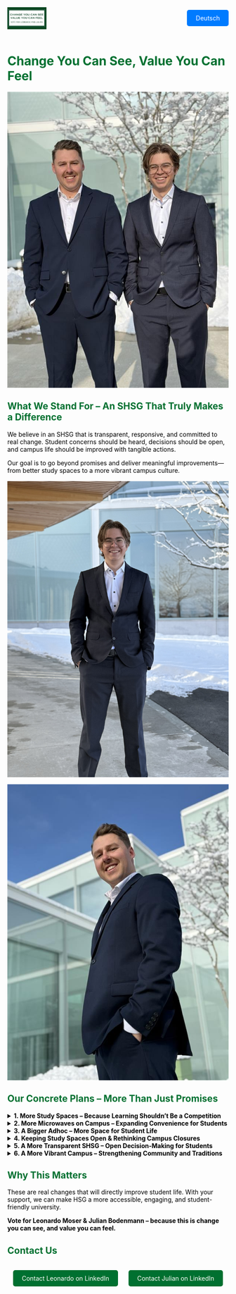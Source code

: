 <!-- Header with Logo and Language Switcher -->
<div style="display: flex; justify-content: space-between; align-items: center; margin-bottom: 1rem;">
  <div>
    <img src="images/Logo.png" alt="Logo" style="max-height: 50px;">
  </div>
  <div>
    <a href="/de/index/" style="display: inline-block; padding: 10px 20px; background-color: #007bff; color: #fff; text-decoration: none; border-radius: 5px;">
      Deutsch
    </a>
  </div>
</div>

<!-- Inline CSS styles -->
<style>
  /* Only big headings are green */
  h1, h2 {
    color: #007030;
  }
  /* Normal text (paragraphs, list items, and summaries) in dark green */
  p, li, summary {
    color: #01451e;
  }

  /* Normal text in black */
  p, summary {
    color: #000000;
  }
  
  /* Add spacing between list items for better visual separation */
  li {
    margin-bottom: 10px;
  }
  /* Ensure images are responsive */
  img {
    max-width: 100%;
    height: auto;
    display: block;
    margin: 1rem auto;
  }
  /* Dropdown pointer cursor */
  summary {
    cursor: pointer;
  }
</style>

<h1>Change You Can See, Value You Can Feel</h1>
<img src="images/Image1.jpeg" alt="Campaign Image 1">

<h2>What We Stand For – An SHSG That Truly Makes a Difference</h2>

<p>
  We believe in an SHSG that is transparent, responsive, and committed to real change. Student concerns should be heard, decisions should be open, and campus life should be improved with tangible actions.
</p>

<p>
  Our goal is to go beyond promises and deliver meaningful improvements—from better study spaces to a more vibrant campus culture.
</p>

<!-- Insert your images below -->
<img src="images/Image2.jpeg" alt="Campaign Image 2">
<img src="images/Image3.jpeg" alt="Campaign Image 3">

<h2>Our Concrete Plans – More Than Just Promises</h2>

<details>
  <summary><strong>1. More Study Spaces – Because Learning Shouldn’t Be a Competition</strong></summary>
  <p>
    With 10,000 students but only 5,000 study spaces, finding a place to study is a daily struggle.
  </p>
  <p>We will:</p>
  <ul>
    <li>✅ Expand study space capacity by optimizing existing areas and creating new ones.</li>
    <li>✅ Collaborate with the university to repurpose underused spaces.</li>
  </ul>
</details>

<details>
  <summary><strong>2. More Microwaves on Campus – Expanding Convenience for Students</strong></summary>
  <p>
    Current microwaves don’t meet demand, leading to long wait times.
  </p>
  <p>We will:</p>
  <ul>
    <li>✅ Add microwaves at key locations, especially at Mensa A.</li>
    <li>✅ Ensure better distribution across campus for easier access.</li>
  </ul>
</details>

<details>
  <summary><strong>3. A Bigger Adhoc – More Space for Student Life</strong></summary>
  <p>
    Adhoc is a key part of student culture, but its size limits participation.
  </p>
  <p>We will:</p>
  <ul>
    <li>✅ Expand Adhoc to accommodate more students.</li>
    <li>✅ Enhance event accessibility so no one is left out.</li>
    <li>✅ Strengthen campus culture with more space for engagement.</li>
  </ul>
</details>

<details>
  <summary><strong>4. Keeping Study Spaces Open &amp; Rethinking Campus Closures</strong></summary>
  <p>
    This year, students lost access to study spaces for two weeks during exam season.
  </p>
  <p>We will:</p>
  <ul>
    <li>✅ Ensure co-working spaces remain open during study phases.</li>
    <li>✅ Advocate for broader university access during critical periods.</li>
    <li>✅ Discuss with the administration to prevent full campus closure over Christmas.</li>
  </ul>
</details>

<details>
  <summary><strong>5. A More Transparent SHSG – Open Decision-Making for Students</strong></summary>
  <p>
    SHSG represents all students, but too often, key decisions happen behind closed doors without enough student input.
  </p>
  <p>We will:</p>
  <ul>
    <li>✅ Push for open and accessible SHSG meetings, where students can directly engage with leadership.</li>
    <li>✅ Provide clear updates on major decisions through easy-to-access summaries and Q&amp;A sessions.</li>
    <li>✅ Ensure more student participation in key decision-making processes, so everyone has a say in shaping their university experience.</li>
  </ul>
</details>

<details>
  <summary><strong>6. A More Vibrant Campus – Strengthening Community and Traditions</strong></summary>
  <p>
    University life is more than academics.
  </p>
  <p>We will:</p>
  <ul>
    <li>✅ Create more interactive student spaces.</li>
    <li>✅ Organize more networking &amp; cultural events.</li>
    <li>✅ Continue the Christmas event at the Square, making it an annual tradition that brings students together and fosters a stronger sense of community.</li>
  </ul>
</details>

<h2>Why This Matters</h2>

<p>
  These are real changes that will directly improve student life. With your support, we can make HSG a more accessible, engaging, and student-friendly university.
</p>

<p>
  <strong>Vote for Leonardo Moser &amp; Julian Bodenmann – because this is change you can see, and value you can feel.</strong>
</p>

<h2>Contact Us</h2>

<div style="text-align: center; margin-top: 2rem;">
  <a href="https://www.linkedin.com/in/leonardo-moser-835755209/" target="_blank" style="display: inline-block; padding: 10px 20px; margin-right: 20px; background-color: #007030; color: #fff; text-decoration: none; border-radius: 5px;">
    Contact Leonardo on LinkedIn
  </a>
  <a href="https://www.linkedin.com/in/julian-bodenmann-976040299/" target="_blank" style="display: inline-block; padding: 10px 20px; background-color: #007030; color: #fff; text-decoration: none; border-radius: 5px;">
    Contact Julian on LinkedIn
  </a>
</div>

